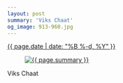 ```yaml
---
layout: post
summary: 'Viks Chaat'
og_image: 913-960.jpg
---
```


<div class="post">
 <time>
  <a href="/913">
   {{ page.date | date: "%B %-d, %Y" }}
  </a>
 </time>
 <a href="/913">
  <figure data-taken="10/7/2019">
   <img alt="{{ page.summary }}" sizes="(min-width: 700px) 50vw, calc(100vw - 2rem)" src="{{ site.assets_url }}/913-480.jpg" srcset="{{ site.assets_url }}/913-240.jpg 240w, {{ site.assets_url }}/913-480.jpg 480w, {{ site.assets_url }}/913-720.jpg 720w, {{ site.assets_url }}/913-960.jpg 960w"/>
  </figure>
 </a>
 <span>
  Viks Chaat
 </span>
</div>
